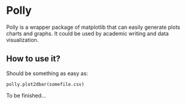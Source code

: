 # Polly
Polly is a wrapper package of matplotlib that can easily generate plots charts and graphs. It could be used by academic writing and data visualization. 

## How to use it?
Should be something as easy as:
```
polly.plot2dbar(somefile.csv)
```
To be finished...

